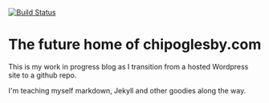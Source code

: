 [![Build Status](https://travis-ci.org/chipoglesby/chipoglesby.github.io.svg?branch=master)](https://travis-ci.org/chipoglesby/chipoglesby.github.io)

# The future home of chipoglesby.com

This is my work in progress blog as I transition from a hosted Wordpress
site to a github repo.

I'm teaching myself markdown, Jekyll and other goodies along the way.

